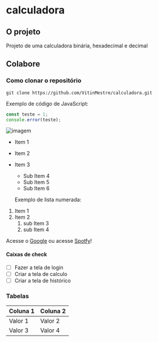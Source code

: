 # calculadora

## O projeto
Projeto de uma calculadora binária, hexadecimal e decimal

## Colabore

### Como clonar o repositório

```
git clone https://github.com/VitinMestre/calculadora.git
```
Exemplo de código de JavaScript:
```js
const teste = 1;
console.error(teste);
```

![imagem](https://github.githubassets.com/images/modules/logos_page/GitHub-Mark.png)

- Item 1
- Item 2
- Item 3
    - Sub Item 4
    - Sub Item 5
    - Sub Item 6

    Exemplo de lista numerada:
1. Item 1
2. Item 2
    1. sub Item 3
    2. sub Item 4

Acesse o [Google](https://google.com)
ou acesse [Spotfy](https://spotfy.com)!


#### Caixas de check

- [ ] Fazer a tela de login
- [ ] Criar a tela de calculo
- [ ] Criar a tela de histórico

### Tabelas

| Coluna 1 | Coluna 2 |
| -------- | -------- |
| Valor 1  | Valor 2  |
| Valor 3  | Valor 4  |